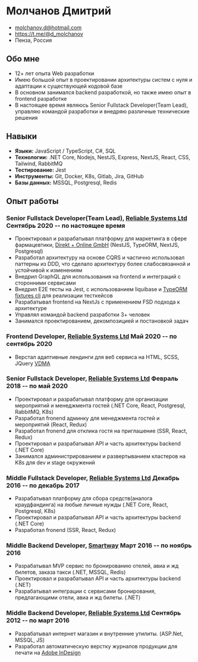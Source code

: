 # Молчанов Дмитрий
- <molchanov.d@hotmail.com>
- <https://t.me/@d_molchanov>
- Пенза, Россия

## Обо мне
- 12+ лет опыта Web разработки
- Имею большой опыт в проектировании архитектуры систем с нуля и адаптации к существующей кодовой базе
- В основном занимался backend разработкой, но также имею опыт в frontend разработке
- В настоящее время являюсь Senior Fullstack Developer(Team Lead), управляю командой разработки и внедряю различные технические решения

## Навыки
- <b>Языки:</b> JavaScript / TypeScript, С#, SQL
- <b>Технологии:</b> .NET Core, Nodejs, NestJS, Express, NextJS, React, CSS, Tailwind, RabbitMQ
- <b>Тестирование:</b> Jest
- <b>Инструменты:</b> Git, Docker, K8s, Gitlab, Jira, GitHub
- <b>Базы данных:</b> MSSQL, Postgresql, Redis

## Опыт работы

### <span>Senior Fullstack Developer(Team Lead), <a href="https://relsys.tech/">Reliable Systems Ltd</a></span> <span>Сентябрь 2020 -- по настоящее время</span>

- Проектировал и разрабатывал платформу для маркетинга в сфере фармацевтики, <a href="https://www.direktundonline.de/en/">Direkt + Online GmbH</a> (NestJS, TypeORM, NextJS, Postgresql)
- Разработал архитектуру на основе CQRS и частично использовал паттерны из DDD, что сделало архитектуру более слабосвязанной и устойчивой к изменениям
- Внедрил GraphQL для использования на frontend и интеграций с сторонними сервисами
- Внедрил E2E тесты на Jest, с использованием liquibase и <a href="https://www.npmjs.com/package/typeorm-fixtures-cli#typeorm-fixtures-cli">TypeORM fixtures cli</a> для реализации тесткейсов
- Разрабатывал frontend на NextJs с применением FSD подхода к архитектуре
- Управлял командой backend разработки 3+ человек
- Занимался проектированием, декомпозицией и постановкой задач

### <span>Frontend Developer, <a href="https://relsys.tech/">Reliable Systems Ltd</a></span> <span>Май 2020 -- по сентябрь 2020</span>

- Верстал адаптивные лендинги для веб сервиса на HTML, SCSS, JQuery <a href="https://www.vdma.org/">VDMA</a>

### <span>Senior Fullstack Developer, <a href="https://relsys.tech/">Reliable Systems Ltd</a></span> <span>Февраль 2018 -- по май 2020</span>

- Проектировал и разрабатывал платформу для организации мероприятий и менеджмента гостей (.NET Core, React, Postgresql, RabbitMQ, K8s)
- Разработал fronend админку для менеджмента гостей и мероприятий (React, Redux)
- Разработал fronend для отклика гостя на приглашение (SSR, React, Redux)
- Проектировал и разрабатывал API и часть архитектуры backend (.NET Core)
- Занимался администрированием и развертыванием кластеров на K8s для dev и stage окружений

### <span>Middle Fullstack Developer, <a href="https://relsys.tech/">Reliable Systems Ltd</a></span> <span>Декабрь 2016 -- по декабрь 2017 </span>

- Разрабатывал платформу для сбора средств(аналога краудфандинга) на любые личные нужды (.NET Core, React, Postgresql, K8s)
- Проектировал и разрабатывал API и часть архитектуры backend (.NET Core)
- Разработал fronend (SSR, React, Redux)

### <span>Middle Backend Developer, <a href="https://smartway.today/">Smartway</a></span> <span>Март 2016 -- по ноябрь 2016 </span>

- Разрабатывал MVP сервис по бронированию отелей, авиа и жд билетов, заказа такси (.NET, MSSQL, Redis)
- Проектировал и разрабатывал API и часть архитектуры backend (.NET)
- Разрабатывал интеграции с сервисами бронирования, предлагающими отели, авиа и жд билеты. (.NET)

### <span>Middle Backend Developer, <a href="https://relsys.tech/">Reliable Systems Ltd</a></span> <span>Сентябрь 2012 -- по март 2016 </span>
- Разрабатывал интернет магазин и внутренние утилиты. (ASP.Net, MSSQL, JS)
- Разработал автоматическую верстку журналов продукции для печати на <a href="https://www.adobe.com/ru/products/indesign.html">Adobe InDesign</a> 
  
